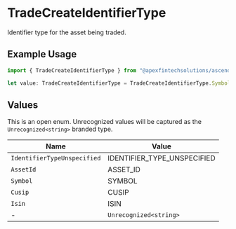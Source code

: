 # TradeCreateIdentifierType

Identifier type for the asset being traded.

## Example Usage

```typescript
import { TradeCreateIdentifierType } from "@apexfintechsolutions/ascend-sdk/models/components";

let value: TradeCreateIdentifierType = TradeCreateIdentifierType.Symbol;
```

## Values

This is an open enum. Unrecognized values will be captured as the `Unrecognized<string>` branded type.

| Name                        | Value                       |
| --------------------------- | --------------------------- |
| `IdentifierTypeUnspecified` | IDENTIFIER_TYPE_UNSPECIFIED |
| `AssetId`                   | ASSET_ID                    |
| `Symbol`                    | SYMBOL                      |
| `Cusip`                     | CUSIP                       |
| `Isin`                      | ISIN                        |
| -                           | `Unrecognized<string>`      |